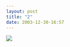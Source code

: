 ```yaml
---
layout: post
title: "2"
date: 2003-12-30-16:57
---
```

 <div id="cmc-container"><a href="/strip/images/2.jpg"><img src="/strip/images/2.jpg" class="center"></a></div>
